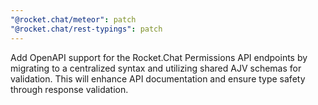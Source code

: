```yaml
---
"@rocket.chat/meteor": patch
"@rocket.chat/rest-typings": patch
---
```


Add OpenAPI support for the Rocket.Chat Permissions API endpoints by migrating to a centralized syntax and utilizing shared AJV schemas for validation. This will enhance API documentation and ensure type safety through response validation.
